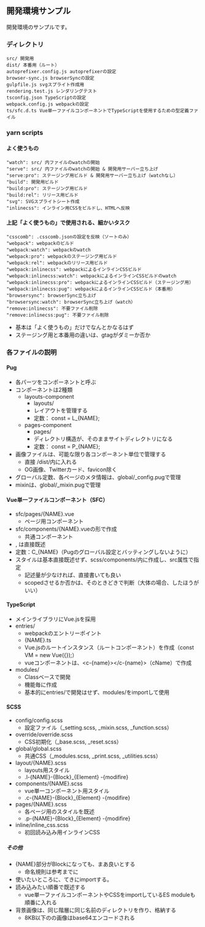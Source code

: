 ## 開発環境サンプル
開発環境のサンプルです。

### ディレクトリ
```
src/ 開発用
dist/ 本番用（ルート）
autoprefixer.config.js autoprefixerの設定
browser-sync.js browserSyncの設定
gulpfile.js svgスプライト作成用
rendering.test.js レンダリングテスト
tsconfig.json TypeScriptの設定
webpack.config.js webpackの設定
ts/sfc.d.ts Vue単一ファイルコンポーネントでTypeScriptを使用するための型定義ファイル
```

### yarn scripts
#### よく使うもの
```
"watch": src/ 内ファイルのwatchの開始
"serve": src/ 内ファイルのwatchの開始 & 開発用サーバー立ち上げ
"serve:pro": ステージング用ビルド & 開発用サーバー立ち上げ（watchなし）
"build": 開発用ビルド
"build:pro": ステージング用ビルド
"build:rel": リリース用ビルド
"svg": SVGスプライトシート作成
"inlinecss": インライン用CSSをビルドし、HTMLへ反映
```

#### 上記「よく使うもの」で使用される、細かいタスク
```
"csscomb": .csscomb.jsonの設定を反映（ソートのみ）
"webpack": webpackのビルド
"webpack:watch": webpackのwatch
"webpack:pro": webpackのステージング用ビルド
"webpack:rel": webpackのリリース用ビルド
"webpack:inlinecss": webpackによるインラインCSSビルド
"webpack:inlinecss:watch": webpackによるインラインCSSビルドのwatch
"webpack:inlinecss:pro": webpackによるインラインCSSビルド（ステージング用）
"webpack:inlinecss:pug": webpackによるインラインCSSビルド（本番用）
"browsersync": browserSync立ち上げ
"browsersync:watch": browserSync立ち上げ（watch）
"remove:inlinecss": 不要ファイル削除
"remove:inlinecss:pug": 不要ファイル削除
```
- 基本は「よく使うもの」だけでなんとかなるはず
- ステージング用と本番用の違いは、gtagがダミーか否か

### 各ファイルの説明
#### Pug
- 各パーツをコンポーネントと呼ぶ
- コンポーネントは2種類
  - layouts-component
    - layouts/
    - レイアウトを管理する
    - 定数： const = L_{NAME};
  - pages-component
    - pages/
    - ディレクトリ構造が、そのままサイトディレクトリになる
    - 定数： const = P_{NAME};
- 画像ファイルは、可能な限り各コンポーネント単位で管理する
  - 直接 /dist/内に入れる
  - OG画像、Twitterカード、favicon除く
- グローバル定数、各ページのメタ情報は、global/_config.pugで管理
- mixinは、global/_mixin.pugで管理

#### Vue単一ファイルコンポーネント（SFC）
- sfc/pages/{NAME}.vue
  - ページ用コンポーネント
- sfc/components/{NAME}.vueの形で作成
  - 共通コンポーネント
- <template></template>, <script></script>は直接既述
- 定数：C_{NAME}（Pugのグローバル設定とバッティングしないように）
- スタイルは基本直接既述せず、scss/components/内に作成し、src属性で指定
  - 記述量が少なければ、直接書いても良い
  - scopedさせるか否かは、そのときどきで判断（大体の場合、したほうがいい）

#### TypeScript
- メインライブラリにVue.jsを採用
- entries/
  - webpackのエントリーポイント
  - {NAME}.ts
  - Vue.jsのルートインスタンス（ルートコンポーネント）を作成（const VM = new Vue({});）
  - vueコンポーネントは、<c-{name}></c-{name}>（cName）で作成
- modules/
  - Classベースで開発
  - 機能毎に作成
  - 基本的にentries/で開発はせず、modules/をimportして使用

#### SCSS
- config/config.scss
  - 設定ファイル（_setting.scss, _mixin.scss, _function.scss）
- override/override.scss
  - CSS初期化（_base.scss, _reset.scss）
- global/global.scss
  - 共通CSS（_modules.scss, _print.scss, _utilities.scss）
- layout/{NAME}.scss
  - layouts用スタイル
  - .l-{NAME}-{Block}_{Element} -{modifire}
- components/{NAME}.scss
  - vue単一コンポーネント用スタイル
  - .c-{NAME}-{Block}_{Element} -{modifire}
- pages/{NAME}.scss
  - 各ページ用のスタイルを既述
  - .p-{NAME}-{Block}_{Element} -{modifire}
- inline/inline_css.scss
  - 初回読み込み用インラインCSS

##### その他
- {NAME}部分がBlockになっても、まあ良いとする
  - 命名規則は参考までに
- 使いたいところに、てきにimportする。
- 読み込みたい順番で既述する
  - vue単一ファイルコンポーネントやCSSをimportしているES moduleも順番に入れる
- 背景画像は、同じ階層に同じ名前のディレクトリを作り、格納する
  - 8KB以下のの画像はbase64エンコードされる
